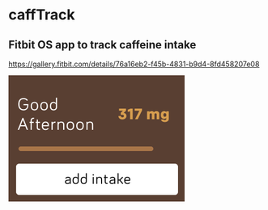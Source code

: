 # caffTrack

## Fitbit OS app to track caffeine intake

https://gallery.fitbit.com/details/76a16eb2-f45b-4831-b9d4-8fd458207e08

![alt text](https://github.com/seunadekunle/caffTrack/blob/master/screenshots/ionic_1.png)
